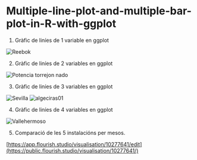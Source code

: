 # Multiple-line-plot-and-multiple-bar-plot-in-R-with-ggplot

1. Gràfic de liníes de 1 variable en ggplot

![Reebok](https://user-images.githubusercontent.com/104026026/173408224-d1fc1f11-f580-42b8-b6ce-b7faee7bad35.svg)

2. Gràfic de liníes de 2 variables en ggplot

![Potencia torrejon nado](https://user-images.githubusercontent.com/104026026/173408327-134922a6-ccfb-4373-94c2-d84ed489c593.svg)

3. Gràfic de liníes de 3 variables en ggplot

![Sevilla](https://user-images.githubusercontent.com/104026026/173408366-64aaaa3b-6e7b-4bda-a447-3d7f7c58618c.svg)
![algeciras01](https://user-images.githubusercontent.com/104026026/173409067-f5481481-02c2-44a0-bb25-8911e689d86e.svg)

4. Gràfic de liníes de 4 variables en ggplot

![Vallehermoso](https://user-images.githubusercontent.com/104026026/173408520-81c9f3fd-4059-4a54-a7f5-7fc3333b50b8.svg)

5. Comparació de les 5 instalacións per mesos.

[https://app.flourish.studio/visualisation/10277641/edit](https://public.flourish.studio/visualisation/10277641/)

